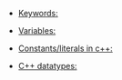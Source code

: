 -  [Keywords:](https://www.geeksforgeeks.org/cpp-keywords/)

-  [Variables:](https://www.geeksforgeeks.org/variables-in-c/)

-  [Constants/literals in c++:](https://www.tutorialspoint.com/cplusplus/cpp_constants_literals.htm)

-  [C++ datatypes:](https://www.geeksforgeeks.org/c-data-types/)

